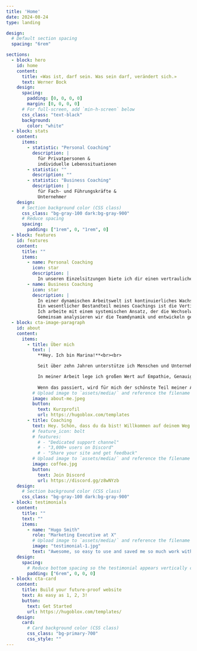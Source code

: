 ```yaml
---
title: 'Home'
date: 2024-08-24
type: landing

design:
  # Default section spacing
  spacing: "6rem"

sections:
  - block: hero
    id: home
    content:
      title: «Was ist, darf sein. Was sein darf, verändert sich.»
      text: Werner Bock
    design:
      spacing:
        padding: [0, 0, 0, 0]
        margin: [0, 0, 0, 0]
      # For full-screen, add `min-h-screen` below
      css_class: "text-black"
      background:
        color: "white"
  - block: stats
    content:
      items:
        - statistic: "Personal Coaching"
          description: |
            für Privatpersonen &  
            individuelle Lebenssituationen
        - statistic: ""
          description: ""
        - statistic: "Business Coaching"
          description: |
            für Fach- und Führungskräfte & 
            Unternehmer
    design:
      # Section background color (CSS class)
      css_class: "bg-gray-100 dark:bg-gray-900"
      # Reduce spacing
      spacing:
        padding: ["1rem", 0, "1rem", 0]
  - block: features
    id: features
    content:
      title: ""
      items:
        - name: Personal Coaching
          icon: star
          description: |
            In unseren Einzelsitzungen biete ich dir einen vertraulichen Rahmen, um deine Anliegen wie persönliche Weiterentwicklung, Beziehungsfragen, Krisenbewältigung oder die Suche nach mehr Lebensbalance zu klären. Wir konzentrieren uns auf das, was dir wichtig ist – deine Wünsche und Bedürfnisse – und arbeiten mit dem, was du im Hier und Jetzt erlebst und ausdrückst. Gemeinsam beleuchten wir auch unangenehme Aspekte, um herauszufinden, wie sie dich möglicherweise hemmen oder gar blockieren. So gewinnst du ein tieferes Verständnis für deine Situation, entwickelst neue Perspektiven und erweiterst deinen Handlungsspielraum. Ziel ist es, deine Wirksamkeit zu erhöhen und spürbare Fortschritte in deinem Alltag zu erzielen.
        - name: Business Coaching
          icon: star
          description: |
            In einer dynamischen Arbeitswelt ist kontinuierliches Wachstum entscheidend. Mein Business Coaching richtet sich an Fach- und Führungskräfte sowie Unternehmer, die sich beruflich weiterentwickeln und ihr Unternehmen auf das nächste Level bringen möchten.
            Ein wesentlicher Bestandteil meines Coachings ist die Vertiefung der Selbstreflexion und das Bewusstmachen von inneren Mustern. Dies ermöglicht dir, tiefgreifende Veränderungen vorzunehmen und dein Führungsverhalten nachhaltig zu verbessern. Darüber hinaus unterstütze ich dich dabei, deine individuellen Stärken zu fördern und eine authentische Führungsidentität zu entwickeln. Durch gezielte Übungen und Reflexionen hilfst du dir selbst, innere Klarheit zu gewinnen und deine persönlichen sowie beruflichen Ziele effektiver zu erreichen.
            Ich arbeite mit einem systemischen Ansatz, der die Wechselwirkungen und Dynamiken in deinem Unternehmen berücksichtigt. Wir betrachten dein Unternehmen als ein komplexes System, in dem jede Veränderung in einem Bereich Auswirkungen auf andere Bereiche hat.
            Gemeinsam analysieren wir die Teamdynamik und entwickeln gezielte Lösungen, um die Wechselwirkungen positiv zu nutzen und deine spezifischen Ziele zu erreichen.
  - block: cta-image-paragraph
    id: about
    content:
      items:
        - title: Über mich
          text: |
            **Hey. Ich bin Marina!**<br><br>

            Seit über zehn Jahren unterstütze ich Menschen und Unternehmen als Berater und Coach.<br><br>

            In meiner Arbeit lege ich großen Wert auf Empathie, Genauigkeit und eine fundierte, praxisorientierte Herangehensweise. Ich glaube daran, dass die Antworten auf deine Fragen bereits in dir selbst liegen. Mein Ansatz besteht darin, dir durch eine wertfreie, offene und individuelle Begleitung zu helfen, diesen inneren Schatz zu heben und zu nutzen. Indem du lernst, deine Bedürfnisse achtsam wahrzunehmen und danach zu handeln, stärkst du deine Selbstverantwortung.<br><br>
            
            Wenn das passiert, wird für mich der schönste Teil meiner Arbeit sichtbar: Ich sehe die strahlenden Augen meiner Klientinnen und Klienten und erkenne ihre neu gewonnene innere Freiheit. Diese Momente zeigen mir, wie erfüllend und transformierend der Coaching-Prozess sein kann.<br><br>
          # Upload image to `assets/media/` and reference the filename here
          image: about-me.jpeg
          button:
            text: Kurzprofil
            url: https://hugoblox.com/templates
        - title: Coaching
          text: Hey. Schön, dass du da bist! Willkommen auf deinem Weg der Selbstentfaltung.<br><br> Als Coach ist es meine Aufgabe, Menschen auf ihrem Weg der persönlichen und beruflichen Entwicklung zu begleiten. Ein effektives Coaching setzt voraus, dass ich meine Klientinnen und Klienten ganzheitlich wahrnehme – mit ihrem Wesen, ihren individuellen Erfahrungen, ihren Stärken, ihren nonverbalen Signalen und ihren Herausforderungen. Auf dieser Basis kann ich kritisch hinterfragen, meine Irritationen benennen und gleichzeitig einfühlsam und zugewandt bleiben. Meine Erfahrung zeigt, dass jeder Mensch die notwendigen Antworten auf seine Herausforderungen bereits in sich trägt. Oft braucht es aber den gezielten Dialog und ein unterstützendes Gegenüber, um diese Antworten ans Licht zu bringen.<br><br> Meine Arbeit basiert auf der Metatheorie der Veränderung des Hephaistos Coaching Zentrums München. Diese theoretische Grundlage ermöglicht es mir, systemische und psychodynamische Methoden führender Schulen zu kombinieren und so einen effektiven Coaching-Ansatz zu bieten.
          # feature_icon: bolt
          # features:
            # - "Dedicated support channel"
            # - "3,000+ users on Discord"
            # - "Share your site and get feedback"
          # Upload image to `assets/media/` and reference the filename here
          image: coffee.jpg
          button:
            text: Join Discord
            url: https://discord.gg/z8wNYzb
    design:
      # Section background color (CSS class)
      css_class: "bg-gray-100 dark:bg-gray-900"
  - block: testimonials
    content:
      title: ""
      text: ""
      items:
        - name: "Hugo Smith"
          role: "Marketing Executive at X"
          # Upload image to `assets/media/` and reference the filename here
          image: "testimonial-1.jpg"
          text: "Awesome, so easy to use and saved me so much work with the swappable pre-designed sections!"
    design:
      spacing:
        # Reduce bottom spacing so the testimonial appears vertically centered between sections
        padding: ["6rem", 0, 0, 0]
  - block: cta-card
    content:
      title: Build your future-proof website
      text: As easy as 1, 2, 3!
      button:
        text: Get Started
        url: https://hugoblox.com/templates/
    design:
      card:
        # Card background color (CSS class)
        css_class: "bg-primary-700"
        css_style: ""
---
```

